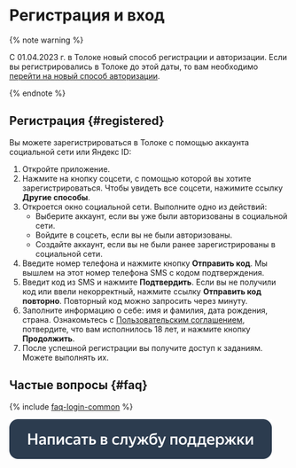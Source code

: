 # Регистрация и вход

{% note warning %}

С 01.04.2023 г. в Толоке новый способ регистрации и авторизации. Если вы регистрировались в Толоке до этой даты, то вам необходимо [перейти на новый способ авторизации](new-authorization.md).

{% endnote %}

## Регистрация {#registered}

Вы можете зарегистрироваться в Толоке с помощью аккаунта социальной сети или Яндекс ID:

1. Откройте приложение.
2. Нажмите на кнопку соцсети, с помощью которой вы хотите зарегистрироваться. Чтобы увидеть все соцсети, нажимите ссылку **Другие способы**.
3. Откроется окно социальной сети. Выполните одно из действий:
   - Выберите аккаунт, если вы уже были авторизованы в социальной сети.
   - Войдите в соцсеть, если вы не были авторизованы.
   - Создайте аккаунт, если вы не были ранее зарегистрированы в социальной сети.
4. Введите номер телефона и нажмите кнопку **Отправить код**. Мы вышлем на этот номер телефона SMS с кодом подтверждения.
5. Введит код из SMS и нажмите **Подтвердить**. Если вы не получили код или ввели некорректный, нажмите ссылку **Отправить код повторно**. Повторный код можно запросить через минуту.
6. Заполните информацию о себе: имя и фамилия, дата рождения, страна. Ознакомьтесь с [Пользовательским соглашением](https://yandex.ru/legal/toloka_useragreement/), потвердите, что вам исполнилось 18 лет, и нажмите кнопку **Продолжить**.
7. После успешной регистрации вы получите доступ к заданиям. Можете выполнять их.

## Частые вопросы {#faq}

{% include [faq-login-common](_includes/register/id-faq/login-common.md) %}

[![](assets/buttons/contact-support.svg)](troubleshooting/troubleshooting.md#registration)

